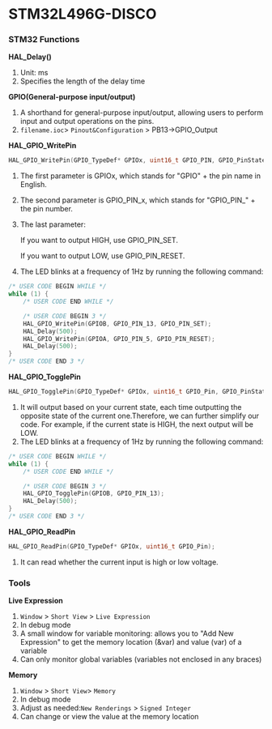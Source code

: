 # STM32L496G-DISCO
### STM32 Functions
**HAL_Delay()**
1. Unit: ms
2. Specifies the length of the delay time

**GPIO(General-purpose input/output)**
1. A shorthand for general-purpose input/output, allowing users to perform input and output operations on the pins.
2. `filename.ioc`> `Pinout&Configuration` > PB13->GPIO_Output

**HAL_GPIO_WritePin**
```c
HAL_GPIO_WritePin(GPIO_TypeDef* GPIOx, uint16_t GPIO_PIN, GPIO_PinState PinState);
```
1. The first parameter is GPIOx, which stands for "GPIO" + the pin name in English.
2. The second parameter is GPIO_PIN_x, which stands for "GPIO_PIN_" + the pin number.
3. The last parameter:
   
    If you want to output HIGH, use GPIO_PIN_SET.
   
    If you want to output LOW, use GPIO_PIN_RESET.
   
4. The LED blinks at a frequency of 1Hz by running the following command:
```c
/* USER CODE BEGIN WHILE */
while (1) {
    /* USER CODE END WHILE */

    /* USER CODE BEGIN 3 */
    HAL_GPIO_WritePin(GPIOB, GPIO_PIN_13, GPIO_PIN_SET);
    HAL_Delay(500);
    HAL_GPIO_WritePin(GPIOA, GPIO_PIN_5, GPIO_PIN_RESET);
    HAL_Delay(500);
}
/* USER CODE END 3 */
```

**HAL_GPIO_TogglePin**
```c
HAL_GPIO_TogglePin(GPIO_TypeDef* GPIOx, uint16_t GPIO_Pin, GPIO_PinState PinState);
```
1. It will output based on your current state, each time outputting the opposite state of the current one.Therefore, we can further simplify our code.
   For example, if the current state is HIGH, the next output will be LOW.
2.  The LED blinks at a frequency of 1Hz by running the following command:
```c
/* USER CODE BEGIN WHILE */
while (1) {
    /* USER CODE END WHILE */

    /* USER CODE BEGIN 3 */
    HAL_GPIO_TogglePin(GPIOB, GPIO_PIN_13);
    HAL_Delay(500);
}
/* USER CODE END 3 */
```

**HAL_GPIO_ReadPin**
```c
HAL_GPIO_ReadPin(GPIO_TypeDef* GPIOx, uint16_t GPIO_Pin);
```
1. It can read whether the current input is high or low voltage.

### Tools
**Live Expression**
1. `Window` > `Short View` > `Live Expression`
2. In debug mode
3. A small window for variable monitoring: allows you to "Add New Expression" to get the memory location (&var) and value (var) of a variable
4. Can only monitor global variables (variables not enclosed in any braces)

**Memory**
1. `Window` > `Short View`> `Memory`
2. In debug mode
3. Adjust as needed:`New Renderings` > `Signed Integer`
4. Can change or view the value at the memory location

